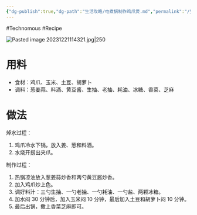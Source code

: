 ```yaml
---
{"dg-publish":true,"dg-path":"生活攻略/电煮锅制作鸡爪煲.md","permalink":"/生活攻略/电煮锅制作鸡爪煲/","created":"2023-12-21T11:21:29.000+08:00","updated":"2024-11-15T14:10:37.668+08:00"}
---
```


#Technomous #Recipe

![Pasted image 20231221114321.jpg|250](/img/user/0.Asset/resource/Pasted%20image%2020231221114321.jpg)

# 用料

- 食材：鸡爪、玉米、土豆、胡萝卜
- 调料：葱姜蒜、料酒、黄豆酱、生抽、老抽、耗油、冰糖、香菜、芝麻

# 做法

焯水过程：

1. 鸡爪冷水下锅，放入姜、葱和料酒。
2. 水烧开捞出夹爪。

制作过程：

1. 热锅凉油放入葱姜蒜炒香和两勺黄豆酱炒香。
2. 加入鸡爪炒上色。
3. 调好料汁：三勺生抽、一勺老抽、一勺耗油、一勺盐、两颗冰糖。
4. 加水闷 30 分钟后，加入玉米闷 10 分钟，最后加入土豆和胡萝卜闷 10 分钟。
5. 最后出锅，撒上香菜芝麻即可。
